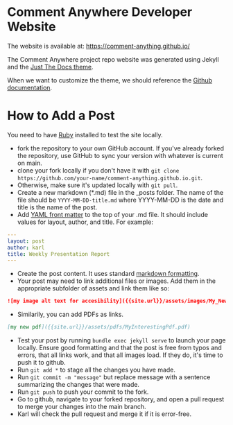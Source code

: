 # Comment Anywhere Developer Website

The website is available at: https://comment-anything.github.io/

The Comment Anywhere project repo website was generated using Jekyll and the [Just The Docs theme](https://just-the-docs.github.io/just-the-docs/).


When we want to customize the theme, we should reference the [Github documentation](https://docs.github.com/en/pages/setting-up-a-github-pages-site-with-jekyll/adding-a-theme-to-your-github-pages-site-using-jekyll).


# How to Add a Post

You need to have [Ruby](https://www.ruby-lang.org/en/downloads/) installed to test the site locally. 

- fork the repository to your own GitHub account. If you've already forked the repository, use GitHub to sync your version with whatever is current on main.
- clone your fork locally if you don't have it with `git clone https://github.com/your-name/comment-anything.github.io.git`.
- Otherwise, make sure it's updated locally with `git pull`.
- Create a new markdown (*.md) file in the _posts folder. The name of the file should be `YYYY-MM-DD-title.md` where YYYY-MM-DD is the date and title is the name of the post.
- Add [YAML front matter](https://assemble.io/docs/YAML-front-matter.html) to the top of your .md file. It should include values for layout, author, and title. For example: 

```yaml
---
layout: post
author: karl
title: Weekly Presentation Report
---
```
- Create the post content. It uses standard [markdown formatting](https://www.markdownguide.org/cheat-sheet/). 
- Your post may need to link additional files or images. Add them in the appropriate subfolder of assets and link them like so:
```markdown
![my image alt text for accesibility]({{site.url}}/assets/images/My_New_Image.PNG)
```
- Similarily, you can add PDFs as links.
```markdown
[my new pdf]({{site.url}}/assets/pdfs/MyInterestingPdf.pdf)
```

- Test your post by running `bundle exec jekyll serve` to launch your page locally. Ensure good formatting and that the post is free from typos and errors, that all links work, and that all images load. If they do, it's time to push it to github.
- Run `git add *` to stage all the changes you have made.
- Run `git commit -m "message"` but replace message with a sentence summarizing the changes that were made.
- Run `git push` to push your commit to the fork. 
- Go to github, navigate to your forked repository, and open a pull request to merge your changes into the main branch.
- Karl will check the pull request and merge it if it is error-free.
